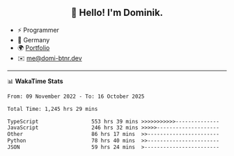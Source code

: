 <h2 align="center">👋 Hello! I'm Dominik.</h2>

- ⚡ Programmer
- 📍 Germany
- 🌍 [Portfolio](https://domi-btnr.dev)
- ✉️ [me@domi-btnr.dev](mailto://me@domi-btnr.dev)

---
📊 **WakaTime Stats**
<!--START_SECTION:waka-->

```txt
From: 09 November 2022 - To: 16 October 2025

Total Time: 1,245 hrs 29 mins

TypeScript                 553 hrs 39 mins >>>>>>>>>>>--------------   44.45 %
JavaScript                 246 hrs 32 mins >>>>>--------------------   19.79 %
Other                      86 hrs 17 mins  >>-----------------------   06.93 %
Python                     78 hrs 40 mins  >>-----------------------   06.32 %
JSON                       59 hrs 24 mins  >------------------------   04.77 %
```

<!--END_SECTION:waka-->
